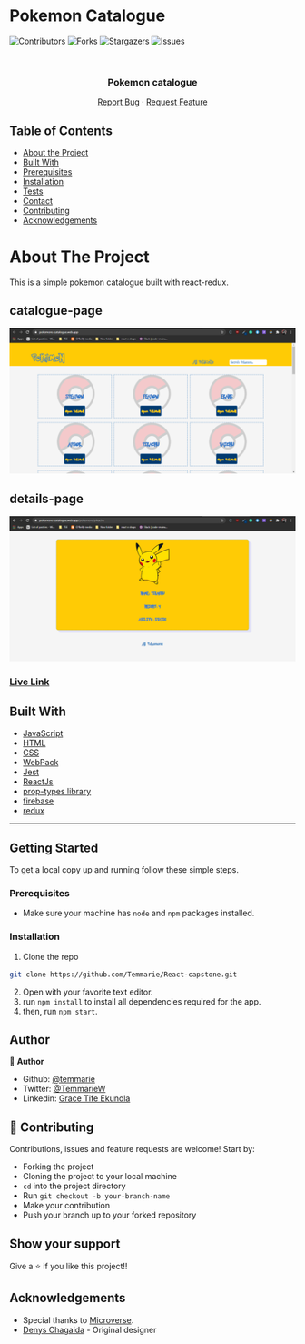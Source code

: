 # Pokemon Catalogue

<!--
*** Thanks for checking out this README Template. If you have a suggestion that would
*** make this better, please fork the repo and create a pull request or simply open
*** an issue with the tag "enhancement".
*** Thanks again! Now go create something AMAZING! :D
-->

<!-- PROJECT SHIELDS -->
<!--
*** I'm using markdown "reference style" links for readability.
*** Reference links are enclosed in brackets [ ] instead of parentheses ( ).
*** See the bottom of this document for the declaration of the reference variables
*** for contributors-url, forks-url, etc. This is an optional, concise syntax you may use.
*** https://www.markdownguide.org/basic-syntax/#reference-style-links
-->

[![Contributors][contributors-shield]][contributors-url]
[![Forks][forks-shield]][forks-url]
[![Stargazers][stars-shield]][stars-url]
[![Issues][issues-shield]][issues-url]

<!-- PROJECT LOGO -->
<br />
<p align="center">
  <a href="https://github.com/Temmarie/React-capstone/">
   </a>

  <h3 align="center">Pokemon catalogue</h3>

  <p align="center">
    <a href="https://github.com/Temmarie/React-capstone/issues">Report Bug</a>
    ·
    <a href="https://github.com/Temmarie/React-capstone/issues">Request Feature</a>
  </p>
</p>

<!-- TABLE OF CONTENTS -->

## Table of Contents

- [About the Project](#about-the-project)
- [Built With](#built-with)
- [Prerequisites](#prerequisites)
- [Installation](#installation)
- [Tests](#tests)
- [Contact](#Authors)
- [Contributing](#contributing)
- [Acknowledgements](#acknowledgements)

# About The Project

This is a simple pokemon catalogue built with react-redux.
<br />

## catalogue-page

![catalogue-list](https://github.com/Temmarie/React-capstone/blob/catalogue/src/img/Screenshot%20(97).png)

## details-page

![details-page](https://github.com/Temmarie/React-capstone/blob/catalogue/src/img/Screenshot%20(98).png)

### [Live Link](https://pokemons-catalogue.web.app/)

## Built With

- [JavaScript](https://en.wikipedia.org/wiki/JavaScript)
- [HTML](https://en.wikipedia.org/wiki/HTML)
- [CSS](https://en.wikipedia.org/wiki/Cascading_Style_Sheets)
- [WebPack](https://webpack.js.org/)
- [Jest](https://jestjs.io/docs/en/getting-started)
- [ReactJs](https://reactjs.org/)
- [prop-types library](https://www.npmjs.com/package/prop-types)
- [firebase](https://firebase.google.com/)
- [redux](https://redux.js.org/introduction/getting-started)
<hr>

<!-- GETTING STARTED -->

## Getting Started

To get a local copy up and running follow these simple steps.

### Prerequisites

- Make sure your machine has `node` and `npm` packages installed.

### Installation

1. Clone the repo

```sh
git clone https://github.com/Temmarie/React-capstone.git
```

2. Open with your favorite text editor.
3. run `npm install` to install all dependencies required for the app.
4. then, run `npm start`.

## Author

👤 **Author**

- Github: [@temmarie](https://github.com/temmarie)
- Twitter: [@TemmarieW](https://twitter.com/TemmarieW)
- Linkedin: [Grace Tife Ekunola](https://www.linkedin.com/in/ekunola-grace/)

## 🤝 Contributing

Contributions, issues and feature requests are welcome! Start by:

- Forking the project
- Cloning the project to your local machine
- `cd` into the project directory
- Run `git checkout -b your-branch-name`
- Make your contribution
- Push your branch up to your forked repository

## Show your support

Give a ⭐️ if you like this project!!

## Acknowledgements

- Special thanks to [Microverse](https://www.microverse).
- [Denys Chagaida](https://www.behance.net/chagaida) - Original designer

<!-- MARKDOWN LINKS & IMAGES -->
<!-- https://www.markdownguide.org/basic-syntax/#reference-style-links -->

[contributors-shield]: https://img.shields.io/github/contributors/temmarie/react-capstone.svg?style=flat-square
[contributors-url]: https://github.com/temmarie/https://github.com/temmarie/react-capstone.git/graphs/contributors
[forks-shield]: https://img.shields.io/github/forks/temmarie/react-capstone.svg?style=flat-square
[forks-url]: https://github.com/temmarie/react-capstone/network/members
[stars-shield]: https://img.shields.io/github/stars/temmarie/react-capstone.svg?style=flat-square
[stars-url]: https://github.com/temmarie/react-capstone/stargazers
[issues-shield]: https://img.shields.io/github/issues/temmarie/react-capstone.svg?style=flat-square
[issues-url]: https://github.com/temmarie/react-capstone/issues
